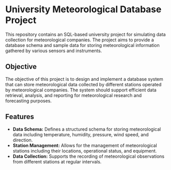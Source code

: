 # University Meteorological Database Project

This repository contains an SQL-based university project for simulating data collection for meteorological companies. The project aims to provide a database schema and sample data for storing meteorological information gathered by various sensors and instruments.

## Objective

The objective of this project is to design and implement a database system that can store meteorological data collected by different stations operated by meteorological companies. The system should support efficient data retrieval, analysis, and reporting for meteorological research and forecasting purposes.

## Features

- **Data Schema:** Defines a structured schema for storing meteorological data including temperature, humidity, pressure, wind speed, and direction.
- **Station Management:** Allows for the management of meteorological stations including their locations, operational status, and equipment.
- **Data Collection:** Supports the recording of meteorological observations from different stations at regular intervals.
